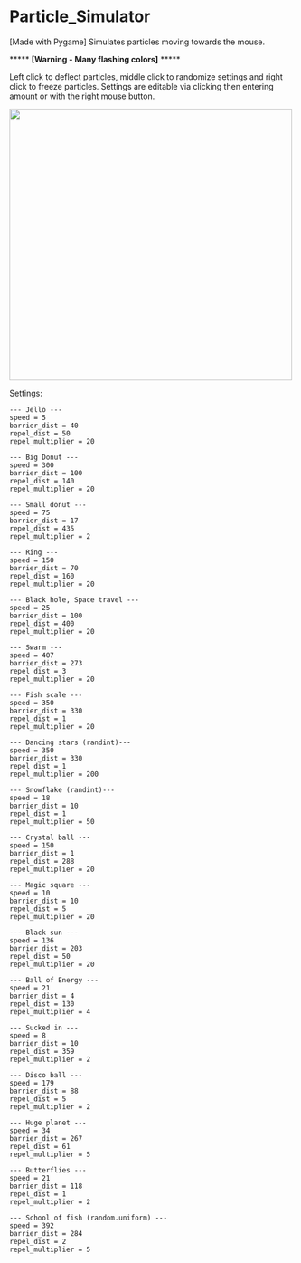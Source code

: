 # Particle_Simulator
[Made with Pygame]
Simulates particles moving towards the mouse.

***** **[Warning - Many flashing colors]** *****


Left click to deflect particles, middle click to randomize settings and right click to freeze particles.
Settings are editable via clicking then entering amount or with the right mouse button.


<img src="https://user-images.githubusercontent.com/38061493/130374679-82faa9bd-fccb-49dd-9fdf-f479712d9dab.png" width="500" height="480" />

Settings:
```
--- Jello ---
speed = 5
barrier_dist = 40
repel_dist = 50
repel_multiplier = 20

--- Big Donut ---
speed = 300
barrier_dist = 100
repel_dist = 140
repel_multiplier = 20

--- Small donut ---
speed = 75
barrier_dist = 17
repel_dist = 435
repel_multiplier = 2

--- Ring ---
speed = 150
barrier_dist = 70
repel_dist = 160
repel_multiplier = 20

--- Black hole, Space travel ---
speed = 25
barrier_dist = 100
repel_dist = 400
repel_multiplier = 20

--- Swarm ---
speed = 407
barrier_dist = 273
repel_dist = 3
repel_multiplier = 20

--- Fish scale --- 
speed = 350
barrier_dist = 330
repel_dist = 1
repel_multiplier = 20

--- Dancing stars (randint)---
speed = 350
barrier_dist = 330
repel_dist = 1
repel_multiplier = 200

--- Snowflake (randint)---
speed = 18
barrier_dist = 10
repel_dist = 1
repel_multiplier = 50

--- Crystal ball ---
speed = 150
barrier_dist = 1
repel_dist = 288
repel_multiplier = 20

--- Magic square ---
speed = 10
barrier_dist = 10
repel_dist = 5
repel_multiplier = 20

--- Black sun ---
speed = 136
barrier_dist = 203
repel_dist = 50
repel_multiplier = 20

--- Ball of Energy ---
speed = 21
barrier_dist = 4
repel_dist = 130
repel_multiplier = 4

--- Sucked in ---
speed = 8
barrier_dist = 10
repel_dist = 359
repel_multiplier = 2

--- Disco ball ---
speed = 179
barrier_dist = 88
repel_dist = 5
repel_multiplier = 2

--- Huge planet ---
speed = 34
barrier_dist = 267
repel_dist = 61
repel_multiplier = 5

--- Butterflies ---
speed = 21
barrier_dist = 118
repel_dist = 1
repel_multiplier = 2

--- School of fish (random.uniform) ---
speed = 392
barrier_dist = 284
repel_dist = 2
repel_multiplier = 5
```
